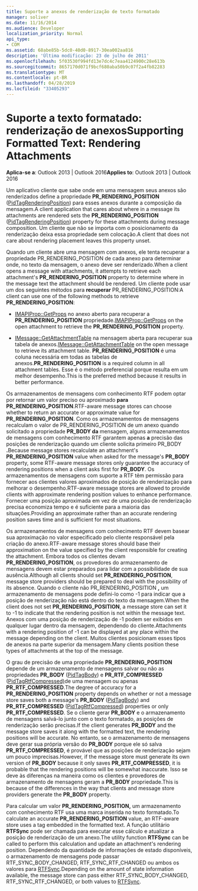 ```yaml
---
title: Suporte a anexos de renderização de texto formatado
manager: soliver
ms.date: 11/16/2014
ms.audience: Developer
localization_priority: Normal
api_type:
- COM
ms.assetid: 68abe85b-5dc0-40d0-8917-30ea002aa816
description: 'Última modificação: 23 de julho de 2011'
ms.openlocfilehash: 5f03530f994fd13e7dc4c7eaa4124900c28e613b
ms.sourcegitcommit: 8657170d071f9bcf680aba50b9c07f2a4fb82283
ms.translationtype: MT
ms.contentlocale: pt-BR
ms.lasthandoff: 04/28/2019
ms.locfileid: "33405293"
---
```

# <a name="supporting-formatted-text-rendering-attachments"></a><span data-ttu-id="a36f9-103">Suporte a texto formatado: renderização de anexos</span><span class="sxs-lookup"><span data-stu-id="a36f9-103">Supporting Formatted Text: Rendering Attachments</span></span>

  
  
<span data-ttu-id="a36f9-104">**Aplica-se a**: Outlook 2013 | Outlook 2016</span><span class="sxs-lookup"><span data-stu-id="a36f9-104">**Applies to**: Outlook 2013 | Outlook 2016</span></span> 
  
<span data-ttu-id="a36f9-105">Um aplicativo cliente que sabe onde em uma mensagem seus anexos são renderizados define a propriedade **PR_RENDERING_POSITION** ([PidTagRenderingPosition](pidtagrenderingposition-canonical-property.md)) para esses anexos durante a composição da mensagem.</span><span class="sxs-lookup"><span data-stu-id="a36f9-105">A client application that cares about where in a message its attachments are rendered sets the **PR_RENDERING_POSITION** ([PidTagRenderingPosition](pidtagrenderingposition-canonical-property.md)) property for these attachments during message composition.</span></span> <span data-ttu-id="a36f9-106">Um cliente que não se importa com o posicionamento da renderização deixa essa propriedade sem colocação.</span><span class="sxs-lookup"><span data-stu-id="a36f9-106">A client that does not care about rendering placement leaves this property unset.</span></span>
  
<span data-ttu-id="a36f9-107">Quando um cliente abre uma mensagem com anexos,  ele tenta recuperar a propriedade PR_RENDERING_POSITION de cada anexo para determinar onde, no texto da mensagem, o anexo deve ser renderizado.</span><span class="sxs-lookup"><span data-stu-id="a36f9-107">When a client opens a message with attachments, it attempts to retrieve each attachment's **PR_RENDERING_POSITION** property to determine where in the message text the attachment should be rendered.</span></span> <span data-ttu-id="a36f9-108">Um cliente pode usar um dos seguintes métodos para **recuperar** PR_RENDERING_POSITION:</span><span class="sxs-lookup"><span data-stu-id="a36f9-108">A client can use one of the following methods to retrieve **PR_RENDERING_POSITION**:</span></span>
  
- <span data-ttu-id="a36f9-109">[IMAPIProp::GetProps](imapiprop-getprops.md) no anexo aberto para recuperar a **PR_RENDERING_POSITION** propriedade.</span><span class="sxs-lookup"><span data-stu-id="a36f9-109">[IMAPIProp::GetProps](imapiprop-getprops.md) on the open attachment to retrieve the **PR_RENDERING_POSITION** property.</span></span> 
    
- <span data-ttu-id="a36f9-110">[IMessage::GetAttachmentTable](imessage-getattachmenttable.md) na mensagem aberta para recuperar sua tabela de anexos.</span><span class="sxs-lookup"><span data-stu-id="a36f9-110">[IMessage::GetAttachmentTable](imessage-getattachmenttable.md) on the open message to retrieve its attachment table.</span></span> <span data-ttu-id="a36f9-111">**PR_RENDERING_POSITION** é uma coluna necessária em todas as tabelas de anexos.</span><span class="sxs-lookup"><span data-stu-id="a36f9-111">**PR_RENDERING_POSITION** is a required column in all attachment tables.</span></span> <span data-ttu-id="a36f9-112">Esse é o método preferencial porque resulta em um melhor desempenho.</span><span class="sxs-lookup"><span data-stu-id="a36f9-112">This is the preferred method because it results in better performance.</span></span> 
    
<span data-ttu-id="a36f9-113">Os armazenamentos de mensagens com conhecimento RTF podem optar por retornar um valor preciso ou aproximado **para PR_RENDERING_POSITION**.</span><span class="sxs-lookup"><span data-stu-id="a36f9-113">RTF-aware message stores can choose whether to return an accurate or approximate value for **PR_RENDERING_POSITION**.</span></span> <span data-ttu-id="a36f9-114">Como os armazenamentos de mensagens recalculam o valor de PR_RENDERING_POSITION de um anexo quando solicitado a propriedade **PR_BODY da** mensagem, alguns armazenamentos de mensagens com conhecimento RTF garantem apenas **a** precisão das posições de renderização quando um cliente solicita primeiro PR_BODY **.**</span><span class="sxs-lookup"><span data-stu-id="a36f9-114">Because message stores recalculate an attachment's **PR_RENDERING_POSITION** value when asked for the message's **PR_BODY** property, some RTF-aware message stores only guarantee the accuracy of rendering positions when a client asks first for **PR_BODY**.</span></span> <span data-ttu-id="a36f9-115">Os armazenamentos de mensagens com suporte a RTF têm permissão para fornecer aos clientes valores aproximados de posição de renderização para melhorar o desempenho.</span><span class="sxs-lookup"><span data-stu-id="a36f9-115">RTF-aware message stores are allowed to provide clients with approximate rendering position values to enhance performance.</span></span> <span data-ttu-id="a36f9-116">Fornecer uma posição aproximada em vez de uma posição de renderização precisa economiza tempo e é suficiente para a maioria das situações.</span><span class="sxs-lookup"><span data-stu-id="a36f9-116">Providing an approximate rather than an accurate rendering position saves time and is sufficient for most situations.</span></span> 
  
<span data-ttu-id="a36f9-117">Os armazenamentos de mensagens com conhecimento RTF devem basear sua aproximação no valor especificado pelo cliente responsável pela criação do anexo.</span><span class="sxs-lookup"><span data-stu-id="a36f9-117">RTF-aware message stores should base their approximation on the value specified by the client responsible for creating the attachment.</span></span> <span data-ttu-id="a36f9-118">Embora todos os clientes devam **PR_RENDERING_POSITION**, os provedores do armazenamento de mensagens devem estar preparados para lidar com a possibilidade de sua ausência.</span><span class="sxs-lookup"><span data-stu-id="a36f9-118">Although all clients should set **PR_RENDERING_POSITION**, message store providers should be prepared to deal with the possibility of its absence.</span></span> <span data-ttu-id="a36f9-119">Quando o cliente não PR_RENDERING_POSITION **,** um armazenamento de mensagens pode defini-lo como -1 para indicar que a posição de renderização não está dentro do texto da mensagem.</span><span class="sxs-lookup"><span data-stu-id="a36f9-119">When the client does not set **PR_RENDERING_POSITION**, a message store can set it to -1 to indicate that the rendering position is not within the message text.</span></span> <span data-ttu-id="a36f9-120">Anexos com uma posição de renderização de -1 podem ser exibidos em qualquer lugar dentro da mensagem, dependendo do cliente.</span><span class="sxs-lookup"><span data-stu-id="a36f9-120">Attachments with a rendering position of -1 can be displayed at any place within the message depending on the client.</span></span> <span data-ttu-id="a36f9-121">Muitos clientes posicionam esses tipos de anexos na parte superior da mensagem.</span><span class="sxs-lookup"><span data-stu-id="a36f9-121">Many clients position these types of attachments at the top of the message.</span></span>
  
<span data-ttu-id="a36f9-122">O grau de precisão de uma propriedade **PR_RENDERING_POSITION** depende de um armazenamento de mensagens salvar ou não as propriedades **PR_BODY** ([PidTagBody](pidtagbody-canonical-property.md)) e **PR_RTF_COMPRESSED** ([PidTagRtfCompressed)](pidtagrtfcompressed-canonical-property.md)de uma mensagem ou apenas **PR_RTF_COMPRESSED**.</span><span class="sxs-lookup"><span data-stu-id="a36f9-122">The degree of accuracy for a **PR_RENDERING_POSITION** property depends on whether or not a message store saves both a message's **PR_BODY** ([PidTagBody](pidtagbody-canonical-property.md)) and **PR_RTF_COMPRESSED** ([PidTagRtfCompressed](pidtagrtfcompressed-canonical-property.md)) properties or only **PR_RTF_COMPRESSED**.</span></span> <span data-ttu-id="a36f9-123">Se o cliente gerar **PR_BODY** e o armazenamento de mensagens salvá-lo junto com o texto formatado, as posições de renderização serão precisas.</span><span class="sxs-lookup"><span data-stu-id="a36f9-123">If the client generates **PR_BODY** and the message store saves it along with the formatted text, the rendering positions will be accurate.</span></span> <span data-ttu-id="a36f9-124">No entanto, se o armazenamento de mensagens deve gerar sua própria versão do **PR_BODY** porque ele só salva **PR_RTF_COMPRESSED**, é provável que as posições de renderização sejam um pouco imprecisas.</span><span class="sxs-lookup"><span data-stu-id="a36f9-124">However, if the message store must generate its own version of **PR_BODY** because it only saves **PR_RTF_COMPRESSED**, it is probable that the rendering positions will be somewhat inaccurate.</span></span> <span data-ttu-id="a36f9-125">Isso se deve às diferenças na maneira como os clientes e provedores de armazenamento de mensagens geram a **PR_BODY** propriedade.</span><span class="sxs-lookup"><span data-stu-id="a36f9-125">This is because of the differences in the way that clients and message store providers generate the **PR_BODY** property.</span></span> 
  
<span data-ttu-id="a36f9-126">Para calcular um valor **PR_RENDERING_POSITION,** um armazenamento com conhecimento RTF usa uma marca inserida no texto formatado.</span><span class="sxs-lookup"><span data-stu-id="a36f9-126">To calculate an accurate **PR_RENDERING_POSITION** value, an RTF-aware store uses a tag embedded in the formatted text.</span></span> <span data-ttu-id="a36f9-127">A função utilitário **RTFSync** pode ser chamada para executar esse cálculo e atualizar a posição de renderização de um anexo.</span><span class="sxs-lookup"><span data-stu-id="a36f9-127">The utility function **RTFSync** can be called to perform this calculation and update an attachment's rendering position.</span></span> <span data-ttu-id="a36f9-128">Dependendo da quantidade de informações de estado disponíveis, o armazenamento de mensagens pode passar RTF_SYNC_BODY_CHANGED, RTF_SYNC_RTF_CHANGED ou ambos os valores para [RTFSync](rtfsync.md).</span><span class="sxs-lookup"><span data-stu-id="a36f9-128">Depending on the amount of state information available, the message store can pass either RTF_SYNC_BODY_CHANGED, RTF_SYNC_RTF_CHANGED, or both values to [RTFSync](rtfsync.md).</span></span>
  

